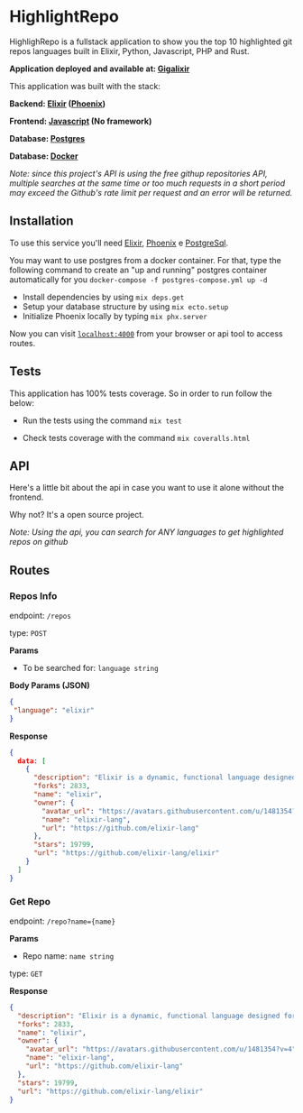 # HighlightRepo

HighlighRepo is a fullstack application to show you the top 10 highlighted git repos 
languages built in Elixir, Python, Javascript, PHP and Rust.

**Application deployed and available at: [Gigalixir](https://highlight-repo.gigalixirapp.com/)** 

This application was built with the stack:

**Backend: [Elixir](https://elixir-lang.org) ([Phoenix](https://www.phoenixframework.org))**

**Frontend: [Javascript](https://developer.mozilla.org/pt-BR/docs/Web/JavaScript) (No framework)**

**Database: [Postgres](https://www.postgresql.org)**

**Database: [Docker](https://www.docker.com)**

*Note: since this project's API is using the free githup repositories API, multiple searches at the same time
or too much requests in a short period may exceed the Github's rate limit per request and an error will be returned.* 

## **Installation**

To use this service you'll need [Elixir](https://elixir-lang.org/install.html),
[Phoenix](https://hexdocs.pm/phoenix/installation.html) e [PostgreSql](https://www.postgresql.org/).

You may want to use postgres from a docker container. 
For that, type the following command to create an "up and running" postgres container automatically for you `docker-compose -f postgres-compose.yml up -d`

* Install dependencies by using `mix deps.get`
* Setup your database structure by using `mix ecto.setup`
* Initialize Phoenix locally by typing `mix phx.server`

Now you can visit [`localhost:4000`](http://localhost:4000) from your browser or api tool to access routes.

## **Tests**

This application has 100% tests coverage. So in order to run follow the below:

* Run the tests using the command `mix test`

* Check tests coverage with the command `mix coveralls.html`

## **API**

Here's a little bit about the api in case you want to use it alone without the frontend.

Why not? It's a open source project.

*Note: Using the api, you can search for ANY languages to get highlighted repos on github*

## **Routes**

### **Repos Info**

endpoint: `/repos`

type: `POST`

**Params**

* To be searched for: `language string`

**Body Params (JSON)**

```json
{
 "language": "elixir"
}
```

**Response**

```json
{
  data: [
    {
      "description": "Elixir is a dynamic, functional language designed for building scalable and maintainable applications",
      "forks": 2833,
      "name": "elixir",
      "owner": {
        "avatar_url": "https://avatars.githubusercontent.com/u/1481354?v=4",
        "name": "elixir-lang",
        "url": "https://github.com/elixir-lang"
      },
      "stars": 19799,
      "url": "https://github.com/elixir-lang/elixir"
    }
  ]
}
```

### **Get Repo**

endpoint: `/repo?name={name}`

**Params**

* Repo name: `name string`

type: `GET`

**Response**

```json
{
  "description": "Elixir is a dynamic, functional language designed for building scalable and maintainable applications",
  "forks": 2833,
  "name": "elixir",
  "owner": {
    "avatar_url": "https://avatars.githubusercontent.com/u/1481354?v=4",
    "name": "elixir-lang",
    "url": "https://github.com/elixir-lang"
  },
  "stars": 19799,
  "url": "https://github.com/elixir-lang/elixir"
}
```

